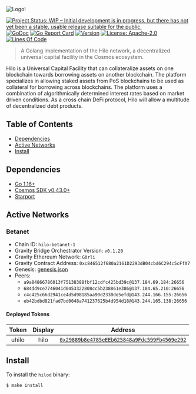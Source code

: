 ![Logo!](assets/hilo-small-logo.png)

[![Project Status: WIP – Initial development is in progress, but there has not yet been a stable, usable release suitable for the public.](https://img.shields.io/badge/repo%20status-WIP-yellow.svg?style=flat-square)](https://www.repostatus.org/#wip)
[![GoDoc](https://img.shields.io/badge/godoc-reference-blue?style=flat-square&logo=go)](https://godoc.org/github.com/cicizeo/hilo)
[![Go Report Card](https://goreportcard.com/badge/github.com/cicizeo/hilo?style=flat-square)](https://goreportcard.com/report/github.com/cicizeo/hilo)
[![Version](https://img.shields.io/github/tag/cicizeo/hilo.svg?style=flat-square)](https://github.com/cicizeo/hilo/releases/latest)
[![License: Apache-2.0](https://img.shields.io/github/license/cicizeo/hilo.svg?style=flat-square)](https://github.com/cicizeo/hilo/blob/main/LICENSE)
[![Lines Of Code](https://img.shields.io/tokei/lines/github/cicizeo/hilo?style=flat-square)](https://github.com/cicizeo/hilo)

> A Golang implementation of the Hilo network, a decentralized universal capital
facility in the Cosmos ecosystem.

Hilo is a Universal Capital Facility that can collateralize assets on one blockchain
towards borrowing assets on another blockchain. The platform specializes in
allowing staked assets from PoS blockchains to be used as collateral for borrowing
across blockchains. The platform uses a combination of algorithmically determined
interest rates based on market driven conditions. As a cross chain DeFi protocol,
Hilo will allow a multitude of decentralized debt products.

## Table of Contents

- [Dependencies](#dependencies)
- [Active Networks](#active-networks)
- [Install](#install)

## Dependencies

- [Go 1.16+](https://golang.org/dl/)
- [Cosmos SDK v0.43.0+](https://github.com/cosmos/cosmos-sdk/releases)
- [Starport](https://docs.starport.network/intro/install.html)

## Active Networks

### Betanet

- Chain ID: `hilo-betanet-1`
- Gravity Bridge Orchestrator Version: `v0.1.20`
- Gravity Ethereum Network: `Görli`
- Gravity Contract Address: `0xc846512f680a2161D2293dB04cbd6C294c5cFfA7`
- Genesis: [genesis.json](https://raw.githubusercontent.com/cicizeo/hilo/main/networks/hilo-betanet-1/genesis.json)
- Peers:
  - `a9a84866786013f75138388fbf12cdfc425bd39c@137.184.69.184:26656`
  - `684dd9ce7746041d0453322808cc5b238861e386@137.184.65.210:26656`
  - `c4c425c66d2941ce4d5d98185aa90d2330de5efd@143.244.166.155:26656`
  - `eb42bdbd821fad7bd0048a741237625b4d954d18@143.244.165.138:26656`

#### Deployed Tokens

| Token 	| Display 	|                   Address                  	|
|:-----:	|:-------:	|:------------------------------------------:	|
| uhilo 	|   hilo  	| [`0x29889b8e4785eEEb625848a9Fdc599Fb4569e292`](https://goerli.etherscan.io/address/0x29889b8e4785eEEb625848a9Fdc599Fb4569e292) 	|

## Install

To install the `hilod` binary:

```shell
$ make install
```
